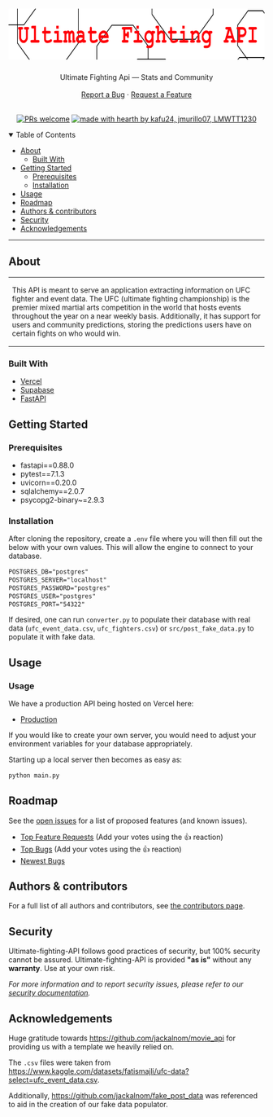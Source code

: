 <h1 align="center">
  <a href="https://github.com/jmurillo07/Ultimate-fighting-API">
    <!-- Please provide path to your logo here -->
    <img src="docs/images/logo.png" alt="Logo" width="800" height="100">
  </a>
</h1>

<div align="center">
  Ultimate Fighting Api — Stats and Community
  <br />
  <br />
  <a href="https://github.com/jmurillo07/Ultimate-fighting-API/issues/new?assignees=&labels=bug&template=01_BUG_REPORT.md&title=bug%3A+">Report a Bug</a>
  ·
  <a href="https://github.com/jmurillo07/Ultimate-fighting-API/issues/new?assignees=&labels=enhancement&template=02_FEATURE_REQUEST.md&title=feat%3A+">Request a Feature</a>
</div>

<div align="center">
<br />

[![PRs welcome](https://img.shields.io/badge/PRs-welcome-ff69b4.svg?style=flat-square)](https://github.com/jmurillo07/Ultimate-fighting-API/issues?q=is%3Aissue+is%3Aopen+label%3A%22help+wanted%22)
[![made with hearth by kafu24, jmurillo07, LMWTT1230](https://img.shields.io/badge/made%20with%20(%E2%9C%BF%E2%97%A0%E2%80%BF%E2%97%A0)%20by-K%26J%26L-ff1414.svg?style=flat-square)](https://github.com/kafu24)

</div>

<details open="open">
<summary>Table of Contents</summary>

- [About](#about)
  - [Built With](#built-with)
- [Getting Started](#getting-started)
  - [Prerequisites](#prerequisites)
  - [Installation](#installation)
- [Usage](#usage)
- [Roadmap](#roadmap)
- [Authors & contributors](#authors--contributors)
- [Security](#security)
- [Acknowledgements](#acknowledgements)

</details>

---

## About

<table>
<tr>
<td>

This API is meant to serve an application extracting information on UFC fighter and event data. The UFC (ultimate fighting championship) is the premier mixed martial arts competition in the world that hosts events throughout the year on a near weekly basis. Additionally, it has support for users and community predictions, storing the predictions users have on certain fights on who would win.

</td>
</tr>
</table>

### Built With

 - [Vercel](https://vercel.com/)
 - [Supabase](https://supabase.com/)
 - [FastAPI](https://fastapi.tiangolo.com/lo/)

## Getting Started

### Prerequisites

 - fastapi==0.88.0
 - pytest==7.1.3
 - uvicorn==0.20.0
 - sqlalchemy==2.0.7
 - psycopg2-binary~=2.9.3

### Installation

After cloning the repository, create a `.env` file where you will then fill out the below with your own values. This will allow the engine to connect to your database.
```
POSTGRES_DB="postgres"
POSTGRES_SERVER="localhost"
POSTGRES_PASSWORD="postgres"
POSTGRES_USER="postgres"
POSTGRES_PORT="54322"
```

If desired, one can run `converter.py` to populate their database with real data (`ufc_event_data.csv`, `ufc_fighters.csv`) or `src/post_fake_data.py` to populate it with fake data.

## Usage

### Usage

We have a production API being hosted on Vercel here: 

 - [Production](https://csc-365-project-rosy.vercel.app/)

If you would like to create your own server, you would need to adjust your environment variables for your database appropriately.

Starting up a local server then becomes as easy as:
```sh
python main.py
```

## Roadmap

See the [open issues](https://github.com/jmurillo07/Ultimate-fighting-API/issues) for a list of proposed features (and known issues).

- [Top Feature Requests](https://github.com/jmurillo07/Ultimate-fighting-API/issues?q=label%3Aenhancement+is%3Aopen+sort%3Areactions-%2B1-desc) (Add your votes using the 👍 reaction)
- [Top Bugs](https://github.com/jmurillo07/Ultimate-fighting-API/issues?q=is%3Aissue+is%3Aopen+label%3Abug+sort%3Areactions-%2B1-desc) (Add your votes using the 👍 reaction)
- [Newest Bugs](https://github.com/jmurillo07/Ultimate-fighting-API/issues?q=is%3Aopen+is%3Aissue+label%3Abug)


## Authors & contributors

For a full list of all authors and contributors, see [the contributors page](https://github.com/jmurillo07/Ultimate-fighting-API/contributors).

## Security

Ultimate-fighting-API follows good practices of security, but 100% security cannot be assured.
Ultimate-fighting-API is provided **"as is"** without any **warranty**. Use at your own risk.

_For more information and to report security issues, please refer to our [security documentation](docs/SECURITY.md)._


## Acknowledgements

Huge gratitude towards https://github.com/jackalnom/movie_api for providing us with a template we heavily relied on.

The `.csv` files were taken from https://www.kaggle.com/datasets/fatismajli/ufc-data?select=ufc_event_data.csv.

Additionally, https://github.com/jackalnom/fake_post_data was referenced to aid in the creation of our fake data populator.
